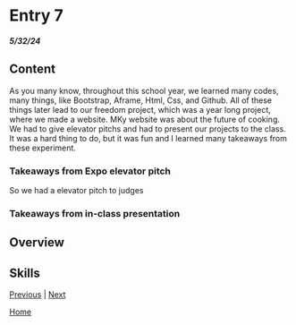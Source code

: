 # Entry 7
##### 5/32/24

## Content 

As you many know, throughout this school year, we learned many codes, many things, like Bootstrap, Aframe, Html, Css, and Github. All of these things later lead to our freedom project, which was a year long project, where we made a website. MKy website was about the future of cooking. We had to give elevator pitchs and had to present our projects to the class. It was a hard thing to do, but it was fun and I learned many takeaways from these experiment.

### Takeaways from Expo elevator pitch

So we had a elevator pitch to judges 


### Takeaways from in-class presentation



## Overview

## Skills 





[Previous](entry06.md) | [Next](entry08.md)

[Home](../README.md)
